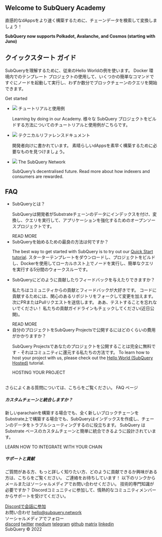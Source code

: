 <link rel="stylesheet" href="/assets/style/welcome.css" as="style" />
<div class="top2Sections">
  <section class="welcomeWords">
    <div class="main">
      <div>
        <h2 class="welcomeTitle">Welcome to SubQuery <span>Academy</span></h2>
        <p>直感的なdAppsをより速く構築するために、チェーンデータを検索して変換しましょう！</p>
        <p><strong>SubQuery now supports Polkadot, Avalanche, and Cosmos (starting with Juno)</strong></p>
      </div>
    </div>
  </section>
  <section class="startSection main">
    <div>
      <h2 class="title">クイックスタート <span>ガイド</span></h2>
      <p>SubQueryを理解するために、従来のHello Worldの例を使います。 Docker 環境内でのテンプレート プロジェクトの使用して、いくつかの簡単なコマンドですぐにノードを起動して実行し、わずか数分でブロックチェーンのクエリを開始できます。
      </p>
      <span class="button">
        <router-link :to="{path: '/quickstart/quickstart.html'}"> 
          <span>Get started</span>
        </router-link>
      </span>
    </div>
  </section>
</div>
<div class="main">
  <div>
    <ul class="list">
      <li>
        <router-link :to="{path: '/academy/tutorials_examples/introduction.html'}">
          <div>
            <img src="/assets/img/tutorialsIcon.svg" />
            <span>チュートリアルと使用例</span>
            <p>Learning by doing in our Academy. 様々な SubQuery プロジェクトをビルドする方法についてのチュートリアルと使用例がこちらです。</p>
          </div>
        </router-link>
      </li>
      <li>
        <router-link :to="{path: '/build/introduction.html'}"> 
          <div>
            <img src="/assets/img/docsIcon.svg" />
            <span>テクニカルリファレンスドキュメント</span>
            <p>開発者向けに書かれています。 素晴らしいdAppsを素早く構築するために必要なものを見つけましょう。</p>
          </div>
        </router-link>
      </li>
      <li>
        <router-link :to="{path: '/subquery_network/introduction.html'}"> 
          <div>
            <img src="/assets/img/networkIcon.svg" />
            <span>The SubQuery Network</span>
            <p>SubQuery’s decentralised future. Read more about how indexers and consumers are rewarded.</p>
          </div>
        </router-link>
      </li>
    </ul>
  </div>
</div>
<section class="faqSection main">
  <div>
    <h2 class="title">FAQ</h2>
    <ul class="faqList">
      <li>
        <div class="title">SubQueryとは？</div>
        <div class="content">
          <p>SubQueryは開発者がSubstrateチェーンのデータにインデックスを付け、変換し、クエリを実行して、アプリケーションを強化するためのオープンソースプロジェクトです。</p>
          <span class="more">
            <router-link :to="{path: '/faqs/faqs.md#what-is-subquery'}">READ MORE</router-link>
          </span>
        </div>
      </li>
      <li>
        <div class="title">SubQueryを始めるための最良の方法は何ですか？</div>
        <div class="content">
          <p>The best way to get started with SubQuery is to try out our <a href="/quickstart/quickstart.html">Quick Start tutorial</a>. スターターテンプレートをダウンロードし、プロジェクトをビルドし、Dockerを使用してローカルホスト上でノードを実行し、簡単なクエリを実行する5分間のウォークスルーです。 </p>
        </div>
      </li>
      <li>
        <div class="title">SubQueryにどのように貢献したりフィードバックを与えたりできますか？</div>
        <div class="content">
          <p>私たちはコミュニティからの貢献とフィードバックが大好きです。 コードに貢献するためには、関心のあるリポジトリをフォークして変更を加えます。 次にPRまたはPullリクエストを送信します。 ああ、テストすることを忘れないでください！ 私たちの貢献ガイドラインもチェックしてください(近日公開)。 </p>
          <span class="more">
            <router-link :to="{path: '/faqs/faqs.md#how-can-i-contribute-or-give-feedback-to-subquery'}">READ MORE</router-link>
          </span> 
        </div>
      </li>
      <li>
        <div class="title">自分のプロジェクトをSubQuery Projectsで公開するにはどのくらいの費用がかかりますか？</div>
        <div class="content">
          <p>SubQuery Projectsであなたのプロジェクトを公開することは完全に無料です - それはコミュニティに還元する私たちの方法です。 To learn how to host your project with us, please check out the <a href="https://academy.subquery.network/run_publish/publish.html">Hello World (SubQuery Hosted)</a> tutorial.</p>
          <span class="more">
            <router-link :to="{path: '/run_publish/publish.html'}">HOSTING YOUR PROJECT</router-link>
          </span>
        </div>
      </li>
    </ul><br>
    さらによくある質問については、こちらをご覧ください。 <router-link :to="{path: '/faqs/faqs.html'}">FAQ</router-link> ページ    
  </div>
</section>
<section class="main">
  <div>
    <div class="lastIntroduce lastIntroduce_1">
        <h5>カスタムチェーンと統合しますか？</h5>
        <p>新しいparachainを構築する場合でも、全く新しいブロックチェーンをSubstrate上で構築する場合でも、SubQueryはインデックスを作成し、チェーンのデータをトラブルシューティングするのに役立ちます。 SubQuery は Substrate ベースのカスタムチェーンと簡単に統合できるように設計されています。</p>
        <span class="more">
          <router-link :to="{path: '/build/manifest.md#custom-substrate-and-cosmos-chains'}">LEARN HOW TO INTEGRATE WITH YOUR CHAIN</router-link>
        </span>
    </div>
    <div class="lastIntroduce lastIntroduce_2">
        <h5>サポートと貢献</h5>
        <p>ご質問がある方、もっと詳しく知りたい方、どのように貢献できるか興味がある方は、こちらをご覧ください。 ご連絡をお待ちしています！ 以下のリンクからメールまたはソーシャルメディアでお問い合わせください。 技術的専門知識が必要ですか？ Discordコミュニティに参加して、情熱的なコミュニティメンバーからサポートを受けてください。 </p>
        <a class="more" target="_blank" href="https://discord.com/invite/subquery">Discordで会話に参加</a>
    </div>
    </div>
</section>
<section class="main connectSection">
  <div class="email">
    <span>お問い合わせ</span>
    <a href="mailto:hello@subquery.network">hello@subquery.network</a>
  </div>
  <div>
    <div>ソーシャルメディアでフォロー</div>
    <div class="connectWay">
      <a href="https://discord.com/invite/78zg8aBSMG" target="_blank" class="connectDiscord">discord</a>
      <a href="https://twitter.com/subquerynetwork" target="_blank" class="connectTwitter">twitter</a>
      <a href="https://medium.com/@subquery" target="_blank" class="connectMedium">medium</a>
      <a href="https://t.me/subquerynetwork" target="_blank" class="connectTelegram">telegram</a>
      <a href="https://github.com/OnFinality-io/subql" target="_blank" class="connectGithub">github</a>
      <a href="https://matrix.to/#/#subquery:matrix.org" target="_blank" class="connectMatrix">matrix</a>
      <a href="https://www.linkedin.com/company/subquery/" target="_blank" class="connectLinkedin">linkedin</a>
    </div>
  </div>
</section>
</div> </div>
<div class="footer">
  <div class="main"><div>SubQuery © 2022</div></div>
</div>
<script charset="utf-8" src="/assets/js/welcome.js"></script>
